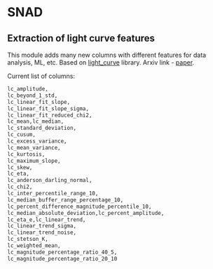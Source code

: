 # SNAD

## Extraction of light curve features

This module adds many new columns with different features for data analysis, ML, etc. Based on [light_curve](https://github.com/light-curve) library. Arxiv link - [paper](https://arxiv.org/pdf/2012.01419.pdf).

Current list of columns:

```txt
lc_amplitude,
lc_beyond_1_std,
lc_linear_fit_slope,
lc_linear_fit_slope_sigma,
lc_linear_fit_reduced_chi2,
lc_mean,lc_median,
lc_standard_deviation,
lc_cusum,
lc_excess_variance,
lc_mean_variance,
lc_kurtosis,
lc_maximum_slope,
lc_skew,
lc_eta,
lc_anderson_darling_normal,
lc_chi2,
lc_inter_percentile_range_10,
lc_median_buffer_range_percentage_10,
lc_percent_difference_magnitude_percentile_10,
lc_median_absolute_deviation,lc_percent_amplitude,
lc_eta_e,lc_linear_trend,
lc_linear_trend_sigma,
lc_linear_trend_noise,
lc_stetson_K,
lc_weighted_mean,
lc_magnitude_percentage_ratio_40_5,
lc_magnitude_percentage_ratio_20_10
```
